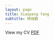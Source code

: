 ```yaml
---
layout: page
title: Xiaopeng Yang 
subtitle: 杨晓鹏
---
```

View my CV [PDF](https://xiaopyyy.github.io/file/CV_XiaopengYang180204.pdf)